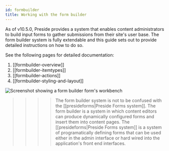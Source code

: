 ```yaml
---
id: formbuilder
title: Working with the form builder
---
```


As of v10.5.0, Preside provides a system that enables content administrators to build input forms to gather submissions from their site's user base. The form builder system is fully extendable and this guide sets out to provide detailed instructions on how to do so.

See the following pages for detailed documentation:

1. [[formbuilder-overview]]
2. [[formbuilder-itemtypes]]
3. [[formbuilder-actions]]
4. [[formbuilder-styling-and-layout]]

![Screenshot showing a form builder form's workbench](images/screenshots/formbuilder_workbench.jpg)

>>>> The form builder system is not to be confused with the [[presideforms|Preside Forms system]]. The form builder is a system in which content editors can produce dynamically configured forms and insert them into content pages. The [[presideforms|Preside Forms system]] is a system of programatically defining forms that can be used either in the admin interface or hard wired into the application's front end interfaces.